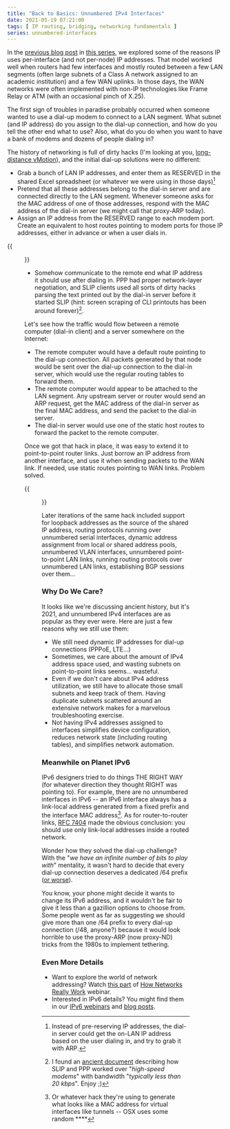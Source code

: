 ```yaml
---
title: "Back to Basics: Unnumbered IPv4 Interfaces"
date: 2021-05-19 07:21:00
tags: [ IP routing, bridging, networking fundamentals ]
series: unnumbered-interfaces
---
```

In the [previous blog post](/2021/05/fundamentals-interface-node-addresses.html) in [this series](/series/unnumbered-interfaces.html), we explored some of the reasons IP uses per-interface (and not per-node) IP addresses. That model worked well when routers had few interfaces and mostly routed between a few LAN segments (often large subnets of a Class A network assigned to an academic institution) and a few WAN uplinks. In those days, the WAN networks were often implemented with non-IP technologies like Frame Relay or ATM (with an occasional pinch of X.25).

The first sign of troubles in paradise probably occurred when someone wanted to use a dial-up modem to connect to a LAN segment. What subnet (and IP address) do you assign to the dial-up connection, and how do you tell the other end what to use? Also, what do you do when you want to have a bank of modems and dozens of people dialing in?
<!--more-->
The history of networking is full of dirty hacks (I'm looking at you, [long-distance vMotion](https://blog.ipspace.net/2015/02/before-talking-about-vmotion-across.html)), and the initial dial-up solutions were no different:

* Grab a bunch of LAN IP addresses, and enter them as RESERVED in the shared Excel spreadsheet (or whatever we were using in those days)[^2]
* Pretend that all these addresses belong to the dial-in server and are connected directly to the LAN segment. Whenever someone asks for the MAC address of one of those addresses, respond with the MAC address of the dial-in server (we might call that proxy-ARP today).
* Assign an IP address from the RESERVED range to each modem port. Create an equivalent to host routes pointing to modem ports for those IP addresses, either in advance or when a user dials in.

{{<figure src="/2021/05/Addr-Dialup.png" caption="Using LAN addresses for remote nodes">}}

* Somehow communicate to the remote end what IP address it should use after dialing in. PPP had proper network-layer negotiation, and SLIP clients used all sorts of dirty hacks parsing the text printed out by the dial-in server before it started SLIP (hint: screen scraping of CLI printouts has been around forever)[^1].

[^1]: I found an [ancient document](http://www.cs.cmu.edu/afs/cs/usr/parker/www/02.1-Slip.html) describing how SLIP and PPP worked over "*high-speed modems*" with bandwidth "*typically less than 20 kbps*". Enjoy ;)

[^2]: Instead of pre-reserving IP addresses, the dial-in server could get the on-LAN IP address based on the user dialing in, and try to grab it with ARP.

Let's see how the traffic would flow between a remote computer (dial-in client) and a server somewhere on the Internet:

* The remote computer would have a default route pointing to the dial-up connection. All packets generated by that node would be sent over the dial-up connection to the dial-in server, which would use the regular routing tables to forward them.
* The remote computer would appear to be attached to the LAN segment. Any upstream server or router would send an ARP request, get the MAC address of the dial-in server as the final MAC address, and send the packet to the dial-in server.
* The dial-in server would use one of the static host routes to forward the packet to the remote computer.

Once we got that hack in place, it was easy to extend it to point-to-point router links. Just borrow an IP address from another interface, and use it when sending packets to the WAN link. If needed, use static routes pointing to WAN links. Problem solved.

{{<figure src="/2021/05/Addr-LAN-Unnumbered.png" caption="Using LAN addresses on point-to-point router links">}}

Later iterations of the same hack included support for loopback addresses as the source of the shared IP address, routing protocols running over unnumbered serial interfaces, dynamic address assignment from local or shared address pools, unnumbered VLAN interfaces, unnumbered point-to-point LAN links, running routing protocols over unnumbered LAN links, establishing BGP sessions over them...

### Why Do We Care?

It looks like we're discussing ancient history, but it's 2021, and unnumbered IPv4 interfaces are as popular as they ever were. Here are just a few reasons why we still use them:

* We still need dynamic IP addresses for dial-up connections (PPPoE, LTE...)
* Sometimes, we care about the amount of IPv4 address space used, and wasting subnets on point-to-point links seems... wasteful.
* Even if we don't care about IPv4 address utilization, we still have to allocate those small subnets and keep track of them. Having duplicate subnets scattered around an extensive network makes for a marvelous troubleshooting exercise.
* Not having IPv4 addresses assigned to interfaces simplifies device configuration, reduces network state (including routing tables), and simplifies network automation.

### Meanwhile on Planet IPv6

IPv6 designers tried to do things THE RIGHT WAY (for whatever direction they thought RIGHT was pointing to). For example, there are no unnumbered interfaces in IPv6 -- an IPv6 interface always has a link-local address generated from a fixed prefix and the interface MAC address[^3]. As for router-to-router links, [RFC 7404](https://tools.ietf.org/html/rfc7404) made the obvious conclusion: you should use only link-local addresses inside a routed network. 

[^3]: Or whatever hack they're using to generate what looks like a MAC address for virtual interfaces like tunnels -- OSX uses some random ****

Wonder how they solved the dial-up challenge? With the "*we have an infinite number of bits to play with*" mentality, it wasn't hard to decide that every dial-up connection deserves a dedicated /64 prefix ([or worse](https://blog.ipspace.net/2017/12/unique-ipv6-prefix-per-host-how-complex.html)).

You know, your phone might decide it wants to change its IPv6 address, and it wouldn't be fair to give it less than a gazillion options to choose from. Some people went as far as suggesting we should give more than one /64 prefix to every dial-up connection (/48, anyone?) because it would look horrible to use the proxy-ARP (now proxy-ND) tricks from the 1980s to implement tethering.

### Even More Details

* Want to explore the world of network addressing? Watch [this part](https://my.ipspace.net/bin/list?id=Net101#ADDR) of [How Networks Really Work](https://www.ipspace.net/How_Networks_Really_Work) webinar.
* Interested in IPv6 details? You might find them in our [IPv6 webinars](https://www.ipspace.net/IPv6) and [blog posts](https://blog.ipspace.net/tag/ipv6.html).
